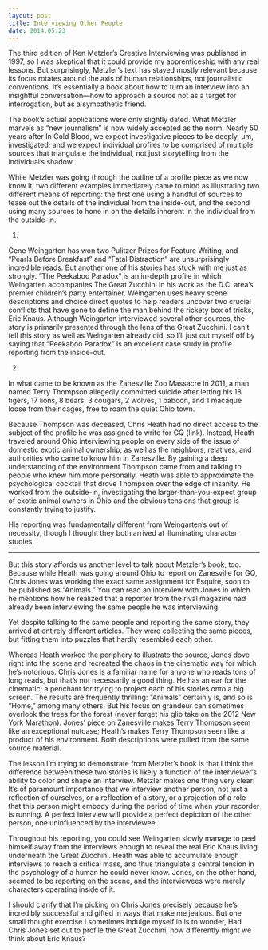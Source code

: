 ```yaml
---
layout: post
title: Interviewing Other People
date: 2014.05.23
---
```


The third edition of Ken Metzler’s Creative Interviewing was published in 1997, so I was skeptical that it could provide my apprenticeship with any real lessons. But surprisingly, Metzler’s text has stayed mostly relevant because its focus rotates around the axis of human relationships, not journalistic conventions. It’s essentially a book about how to turn an interview into an insightful conversation—how to approach a source not as a target for interrogation, but as a sympathetic friend. 

The book’s actual applications were only slightly dated. What Metzler marvels as “new journalism” is now widely accepted as the norm. Nearly 50 years after In Cold Blood, we expect investigative pieces to be deeply, um, investigated; and we expect individual profiles to be comprised of multiple sources that triangulate the individual, not just storytelling from the individual’s shadow.

While Metzler was going through the outline of a profile piece as we now know it, two different examples immediately came to mind as illustrating two different means of reporting: the first one using a handful of sources to tease out the details of the individual from the inside-out, and the second using many sources to hone in on the details inherent in the individual from the outside-in. 

 

1.

Gene Weingarten has won two Pulitzer Prizes for Feature Writing, and “Pearls Before Breakfast” and “Fatal Distraction” are unsurprisingly incredible reads. But another one of his stories has stuck with me just as strongly. “The Peekaboo Paradox” is an in-depth profile in which Weingarten accompanies The Great Zucchini in his work as the D.C. area’s premier children’s party entertainer. Weingarten uses heavy scene descriptions and choice direct quotes to help readers uncover two crucial conflicts that have gone to define the man behind the rickety box of tricks, Eric Knaus. Although Weingarten interviewed several other sources, the story is primarily presented through the lens of the Great Zucchini. I can’t tell this story as well as Weingarten already did, so I’ll just cut myself off by saying that “Peekaboo Paradox” is an excellent case study in profile reporting from the inside-out. 

 

2.

In what came to be known as the Zanesville Zoo Massacre in 2011, a man named Terry Thompson allegedly committed suicide after letting his 18 tigers, 17 lions, 8 bears, 3 cougars, 2 wolves, 1 baboon, and 1 macaque loose from their cages, free to roam the quiet Ohio town.

Because Thompson was deceased, Chris Heath had no direct access to the subject of the profile he was assigned to write for GQ (link). Instead, Heath traveled around Ohio interviewing people on every side of the issue of domestic exotic animal ownership, as well as the neighbors, relatives, and authorities who came to know him in Zanesville. By gaining a deep understanding of the environment Thompson came from and talking to people who knew him more personally, Heath was able to approximate the psychological cocktail that drove Thompson over the edge of insanity. He worked from the outside-in, investigating the larger-than-you-expect group of exotic animal owners in Ohio and the obvious tensions that group is constantly trying to justify. 

His reporting was fundamentally different from Weingarten’s out of necessity, though I thought they both arrived at illuminating character studies.

***

But this story affords us another level to talk about Metzler’s book, too. Because while Heath was going around Ohio to report on Zanesville for GQ, Chris Jones was working the exact same assignment for Esquire, soon to be published as “Animals.” You can read an interview with Jones in which he mentions how he realized that a reporter from the rival magazine had already been interviewing the same people he was interviewing.

Yet despite talking to the same people and reporting the same story, they arrived at entirely different articles. They were collecting the same pieces, but fitting them into puzzles that hardly resembled each other.

Whereas Heath worked the periphery to illustrate the source, Jones dove right into the scene and recreated the chaos in the cinematic way for which he’s notorious. Chris Jones is a familiar name for anyone who reads tons of long reads, but that’s not necessarily a good thing. He has an ear for the cinematic; a penchant for trying to project each of his stories onto a big screen. The results are frequently thrilling: “Animals” certainly is, and so is “Home,” among many others. But his focus on grandeur can sometimes overlook the trees for the forest (never forget his glib take on the 2012 New York Marathon). Jones’ piece on Zanesville makes Terry Thompson seem like an exceptional nutcase; Heath’s makes Terry Thompson seem like a product of his environment. Both descriptions were pulled from the same source material.

The lesson I’m trying to demonstrate from Metzler’s book is that I think the difference between these two stories is likely a function of the interviewer’s ability to color and shape an interview. Metzler makes one thing very clear: It’s of paramount importance that we interview another person, not just a reflection of ourselves, or a reflection of a story, or a projection of a role that this person might embody during the period of time when your recorder is running. A perfect interview will provide a perfect depiction of the other person, one uninfluenced by the interviewee.

Throughout his reporting, you could see Weingarten slowly manage to peel himself away from the interviews enough to reveal the real Eric Knaus living underneath the Great Zucchini. Heath was able to accumulate enough interviews to reach a critical mass, and thus triangulate a central tension in the psychology of a human he could never know. Jones, on the other hand, seemed to be reporting on the scene, and the interviewees were merely characters operating inside of it. 

I should clarify that I’m picking on Chris Jones precisely because he’s incredibly successful and gifted in ways that make me jealous. But one small thought exercise I sometimes indulge myself in is to wonder, Had Chris Jones set out to profile the Great Zucchini, how differently might we think about Eric Knaus?
